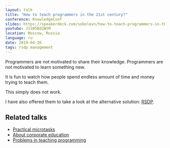 ```yaml
---
layout: talk
title: "How to teach programmers in the 21st century?"
conference: KnowledgeConf
slides: https://speakerdeck.com/sobolevn/how-to-teach-programmers-in-the-21st-century
youtube: J1S05Bd2WtM
location: Moscow, Russia
language: ru
date: 2019-04-26
tags: rsdp management
---
```


Programmers are not motivated to share their knowledge.
Programmers are not motivated to learn something new.

It is fun to watch how people spend endless
amount of time and money trying to teach them.

This simply does not work.

I have also offered them to take
a look at the alternative solution: [RSDP](https://wemake-services.github.io/meta).


## Related talks

- [Practical microtasks](sobolevn.me/talks/teamleadconf-2020)
- [About corporate education](https://sobolevn.me/talks/teamlead-spb-meetup-2019)
- [Problems in teaching programming](https://sobolevn.me/talks/softer-2018)
